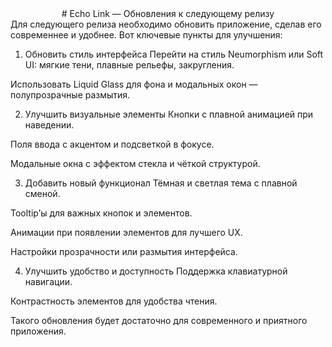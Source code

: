 <div align='center'> # Echo Link — Обновления к следующему релизу </div>
Для следующего релиза необходимо обновить приложение, сделав его современнее и удобнее. Вот ключевые пункты для улучшения:

1. Обновить стиль интерфейса
Перейти на стиль Neumorphism или Soft UI: мягкие тени, плавные рельефы, закругления.

Использовать Liquid Glass для фона и модальных окон — полупрозрачные размытия.

2. Улучшить визуальные элементы
Кнопки с плавной анимацией при наведении.

Поля ввода с акцентом и подсветкой в фокусе.

Модальные окна с эффектом стекла и чёткой структурой.

3. Добавить новый функционал
Тёмная и светлая тема с плавной сменой.

Tooltip’ы для важных кнопок и элементов.

Анимации при появлении элементов для лучшего UX.

Настройки прозрачности или размытия интерфейса.

4. Улучшить удобство и доступность
Поддержка клавиатурной навигации.

Контрастность элементов для удобства чтения.

Такого обновления будет достаточно для современного и приятного приложения.
